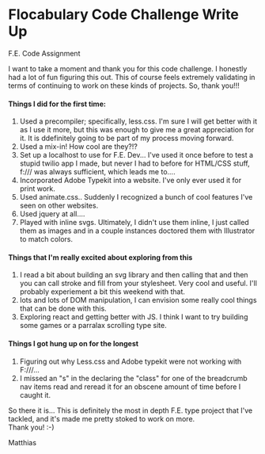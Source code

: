 # Flocabulary Code Challenge Write Up
F.E. Code Assignment

I want to take a moment and thank you for this code challenge. I honestly had a lot of fun figuring this out. 
This of course feels extremely validating in terms of continuing to work on these kinds of projects. So, thank you!!!

<h4>Things I did for the first time:</h4>
<ol>
<li>Used a precompiler; specifically, less.css. I'm sure I will get better with it as I use it more, but this was enough to give me a great appreciation for it. It is ddefinitely going to be part of my process moving forward.</li>
<li>Used a mix-in! How cool are they?!?</li>
<li>Set up a localhost to use for F.E. Dev... I've used it once before to test a stupid twilio app I made, but never I had to before for HTML/CSS stuff, f:/// was always sufficient, which leads me to....</li>
<li>Incorporated Adobe Typekit into a website. I've only ever used it for print work. </li>
<li>Used animate.css.. Suddenly I recognized a bunch of cool features I've seen on other websites.</li>
<li>Used jquery at all.... </li>
<li>Played with inline svgs. Ultimately, I didn't use them inline, I just called them as images and in a couple instances doctored them with Illustrator to match colors. </li>
</ol>

<h4>Things that I'm really excited about exploring from this</h4>
<ol>
<li>I read a bit about building an svg library and then calling that and then you can call stroke and fill from your stylesheet. Very cool and useful. I'll probably experiement a bit this weekend with that. </li>
<li>lots and lots of DOM manipulation, I can envision some really cool things that can be done with this.</li>
<li>Exploring react and getting better with JS. I think I want to try building some games or a parralax scrolling type site.</li>
</ol>

<h4>Things I got hung up on for the longest</h4>
<ol>
<li>Figuring out why Less.css and Adobe typekit were not working with F:///...</li>
<li>I missed an "s" in the declaring the "class" for one of the breadcrumb nav items read and reread it for an obscene amount of time before I caught it.</li>
</ol>
So there it is... This is definitely the most in depth F.E. type project that I've tackled, and it's made me pretty stoked to work on more. </br>
Thank you! :-)</br>

Matthias
